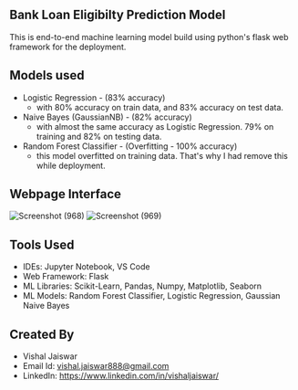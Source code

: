 ## Bank Loan Eligibilty Prediction Model
This is end-to-end machine learning model build using python's flask web framework for the deployment.

## Models used
- Logistic Regression - (83% accuracy)
    - with 80% accuracy on train data, and 83% accuracy on test data.
- Naive Bayes (GaussianNB) - (82% accuracy)
    - with almost the same accuracy as Logistic Regression. 79% on training and 82% on testing data.
- Random Forest Classifier - (Overfitting - 100% accuracy)
    - this model overfitted on training data. That's why I had remove this while deployment.

## Webpage Interface
![Screenshot (968)](https://user-images.githubusercontent.com/102510153/169701209-d9a5229f-2bcd-454a-9c0d-a5acc8124b61.png)
![Screenshot (969)](https://user-images.githubusercontent.com/102510153/169701227-ad7eb1c9-25e3-4a9b-af72-9d8e7a0ff52b.png)

## Tools Used
- IDEs: Jupyter Notebook, VS Code
- Web Framework: Flask
- ML Libraries: Scikit-Learn, Pandas, Numpy, Matplotlib, Seaborn
- ML Models: Random Forest Classifier, Logistic Regression, Gaussian Naive Bayes

<!--
# Problem Statement
- Malware is one of the top most obstructions for expansion and growth of digital acceptance among the users.
- Both enterprises and common users are struggling to get protected from the malware in cyberspace, which emphasizes the importance of developing efficient methods of malware detection.
- Malware detection is the technique for identifying malware in the end devices or networks.


# Models used
- Xgboost classifier (F1 score : 0.9619)
- RandomForest classifier (F1 score : 0.9696)
- SVC (F1 score : 0.9361)
-->

## Created By
- Vishal Jaiswar
- Email Id: vishal.jaiswar888@gmail.com
- LinkedIn: https://www.linkedin.com/in/vishaljaiswar/
